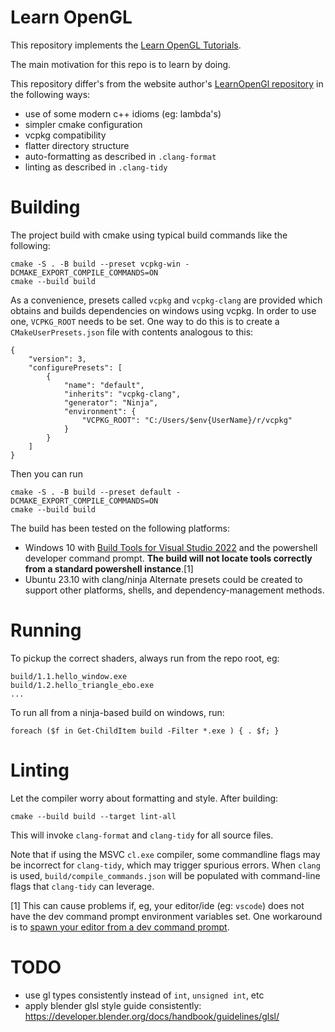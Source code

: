 # Learn OpenGL

This repository implements the [Learn OpenGL Tutorials](https://learnopengl.com/).

The main motivation for this repo is to learn by doing.

This repository differ's from the website author's [LearnOpenGl repository](https://github.com/JoeyDeVries/LearnOpenGL) in the following ways:
* use of some modern c++ idioms (eg: lambda's)
* simpler cmake configuration
* vcpkg compatibility
* flatter directory structure
* auto-formatting as described in `.clang-format`
* linting as described in  `.clang-tidy`

# Building

The project build with cmake using typical build commands like the following:
```
cmake -S . -B build --preset vcpkg-win -DCMAKE_EXPORT_COMPILE_COMMANDS=ON
cmake --build build
```

As a convenience, presets called `vcpkg` and `vcpkg-clang` are provided which obtains and builds dependencies on windows using vcpkg.
In order to use one, `VCPKG_ROOT` needs to be set.
One way to do this is to create a `CMakeUserPresets.json` file with contents analogous to this:
```
{
    "version": 3,
    "configurePresets": [
        {
            "name": "default",
            "inherits": "vcpkg-clang",
            "generator": "Ninja",
            "environment": {
                "VCPKG_ROOT": "C:/Users/$env{UserName}/r/vcpkg"
            }
        }
    ]
}
```
Then you can run
```
cmake -S . -B build --preset default -DCMAKE_EXPORT_COMPILE_COMMANDS=ON
cmake --build build
```

The build has been tested on the following platforms:
* Windows 10 with
[Build Tools for Visual Studio 2022](https://visualstudio.microsoft.com/downloads/#build-tools-for-visual-studio-2022)
and the powershell developer command prompt. **The build will not locate tools correctly from a standard powershell instance**.[1]
* Ubuntu 23.10 with clang/ninja
Alternate presets could be created to support other platforms, shells, and dependency-management methods.

# Running

To pickup the correct shaders, always run from the repo root, eg:

```
build/1.1.hello_window.exe
build/1.2.hello_triangle_ebo.exe
...
```

To run all from a ninja-based build on windows, run:
```
foreach ($f in Get-ChildItem build -Filter *.exe ) { . $f; }
```

# Linting

Let the compiler worry about formatting and style. After building:
```
cmake --build build --target lint-all
```
This will invoke `clang-format` and `clang-tidy` for all source files.

Note that if using the MSVC `cl.exe` compiler, some commandline flags may be incorrect for `clang-tidy`, which may trigger spurious errors.
When `clang` is used, `build/compile_commands.json` will be populated with command-line flags that `clang-tidy` can leverage.

[1] This can cause problems if, eg, your editor/ide (eg: `vscode`) does not have the dev command prompt environment variables set. One workaround is to [spawn your editor from a dev command prompt](https://code.visualstudio.com/docs/cpp/config-msvc#_check-your-microsoft-visual-c-installation).

# TODO
- use gl types consistently instead of `int`, `unsigned int`, etc
- apply blender glsl style guide consistently: https://developer.blender.org/docs/handbook/guidelines/glsl/